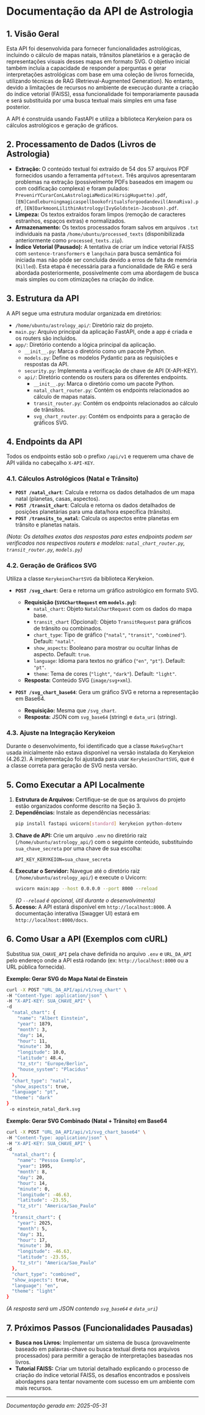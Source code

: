 # Documentação da API de Astrologia

## 1. Visão Geral

Esta API foi desenvolvida para fornecer funcionalidades astrológicas, incluindo o cálculo de mapas natais, trânsitos planetários e a geração de representações visuais desses mapas em formato SVG. O objetivo inicial também incluía a capacidade de responder a perguntas e gerar interpretações astrológicas com base em uma coleção de livros fornecida, utilizando técnicas de RAG (Retrieval-Augmented Generation). No entanto, devido a limitações de recursos no ambiente de execução durante a criação do índice vetorial (FAISS), essa funcionalidade foi temporariamente pausada e será substituída por uma busca textual mais simples em uma fase posterior.

A API é construída usando FastAPI e utiliza a biblioteca Kerykeion para os cálculos astrológicos e geração de gráficos.

## 2. Processamento de Dados (Livros de Astrologia)

- **Extração:** O conteúdo textual foi extraído de 54 dos 57 arquivos PDF fornecidos usando a ferramenta `pdftotext`. Três arquivos apresentaram problemas na extração (possivelmente PDFs baseados em imagem ou com codificação complexa) e foram pulados: `PrevenirYCurarConLaAstrologiaMedica(HirsigHuguette).pdf`, `[EN]Candleburningmagicaspellbookofritualsforgoodandevil(AnnaRiva).pdf`, `[EN]DarkmoonLilithinAstrology(IvyGoldstein-Jacobson).pdf`.
- **Limpeza:** Os textos extraídos foram limpos (remoção de caracteres estranhos, espaços extras) e normalizados.
- **Armazenamento:** Os textos processados foram salvos em arquivos `.txt` individuais na pasta `/home/ubuntu/processed_texts` (disponibilizada anteriormente como `processed_texts.zip`).
- **Índice Vetorial (Pausado):** A tentativa de criar um índice vetorial FAISS com `sentence-transformers` e `langchain` para busca semântica foi iniciada mas não pôde ser concluída devido a erros de falta de memória (`Killed`). Esta etapa é necessária para a funcionalidade de RAG e será abordada posteriormente, possivelmente com uma abordagem de busca mais simples ou com otimizações na criação do índice.

## 3. Estrutura da API

A API segue uma estrutura modular organizada em diretórios:

- `/home/ubuntu/astrology_api/`: Diretório raiz do projeto.
- `main.py`: Arquivo principal da aplicação FastAPI, onde a app é criada e os routers são incluídos.
- `app/`: Diretório contendo a lógica principal da aplicação.
  - `__init__.py`: Marca o diretório como um pacote Python.
  - `models.py`: Define os modelos Pydantic para as requisições e respostas da API.
  - `security.py`: Implementa a verificação de chave de API (X-API-KEY).
  - `api/`: Diretório contendo os routers para os diferentes endpoints.
    - `__init__.py`: Marca o diretório como um pacote Python.
    - `natal_chart_router.py`: Contém os endpoints relacionados ao cálculo de mapas natais.
    - `transit_router.py`: Contém os endpoints relacionados ao cálculo de trânsitos.
    - `svg_chart_router.py`: Contém os endpoints para a geração de gráficos SVG.

## 4. Endpoints da API

Todos os endpoints estão sob o prefixo `/api/v1` e requerem uma chave de API válida no cabeçalho `X-API-KEY`.

### 4.1. Cálculos Astrológicos (Natal e Trânsito)

*   **`POST /natal_chart`**: Calcula e retorna os dados detalhados de um mapa natal (planetas, casas, aspectos).
*   **`POST /transit_chart`**: Calcula e retorna os dados detalhados de posições planetárias para uma data/hora específica (trânsito).
*   **`POST /transits_to_natal`**: Calcula os aspectos entre planetas em trânsito e planetas natais.

*(Nota: Os detalhes exatos das respostas para estes endpoints podem ser verificados nos respectivos routers e modelos: `natal_chart_router.py`, `transit_router.py`, `models.py`)*

### 4.2. Geração de Gráficos SVG

Utiliza a classe `KerykeionChartSVG` da biblioteca Kerykeion.

*   **`POST /svg_chart`**: Gera e retorna um gráfico astrológico em formato SVG.
    *   **Requisição (`SVGChartRequest` em `models.py`):**
        *   `natal_chart`: Objeto `NatalChartRequest` com os dados do mapa base.
        *   `transit_chart` (Opcional): Objeto `TransitRequest` para gráficos de trânsito ou combinados.
        *   `chart_type`: Tipo de gráfico (`"natal"`, `"transit"`, `"combined"`). Default: `"natal"`.
        *   `show_aspects`: Booleano para mostrar ou ocultar linhas de aspecto. Default: `true`.
        *   `language`: Idioma para textos no gráfico (`"en"`, `"pt"`). Default: `"pt"`.
        *   `theme`: Tema de cores (`"light"`, `"dark"`). Default: `"light"`.
    *   **Resposta:** Conteúdo SVG (`image/svg+xml`).

*   **`POST /svg_chart_base64`**: Gera um gráfico SVG e retorna a representação em Base64.
    *   **Requisição:** Mesma que `/svg_chart`.
    *   **Resposta:** JSON com `svg_base64` (string) e `data_uri` (string).

### 4.3. Ajuste na Integração Kerykeion

Durante o desenvolvimento, foi identificado que a classe `MakeSvgChart` usada inicialmente não estava disponível na versão instalada do Kerykeion (4.26.2). A implementação foi ajustada para usar `KerykeionChartSVG`, que é a classe correta para geração de SVG nesta versão.

## 5. Como Executar a API Localmente

1.  **Estrutura de Arquivos:** Certifique-se de que os arquivos do projeto estão organizados conforme descrito na Seção 3.
2.  **Dependências:** Instale as dependências necessárias:
    ```bash
    pip install fastapi uvicorn[standard] kerykeion python-dotenv
    ```
3.  **Chave de API:** Crie um arquivo `.env` no diretório raiz (`/home/ubuntu/astrology_api/`) com o seguinte conteúdo, substituindo `sua_chave_secreta` por uma chave de sua escolha:
    ```
    API_KEY_KERYKEION=sua_chave_secreta
    ```
4.  **Executar o Servidor:** Navegue até o diretório raiz (`/home/ubuntu/astrology_api/`) e execute o Uvicorn:
    ```bash
    uvicorn main:app --host 0.0.0.0 --port 8000 --reload
    ```
    *(O `--reload` é opcional, útil durante o desenvolvimento)*
5.  **Acesso:** A API estará disponível em `http://localhost:8000`. A documentação interativa (Swagger UI) estará em `http://localhost:8000/docs`.

## 6. Como Usar a API (Exemplos com cURL)

Substitua `SUA_CHAVE_API` pela chave definida no arquivo `.env` e `URL_DA_API` pelo endereço onde a API está rodando (ex: `http://localhost:8000` ou a URL pública fornecida).

**Exemplo: Gerar SVG do Mapa Natal de Einstein**

```bash
curl -X POST "URL_DA_API/api/v1/svg_chart" \
-H "Content-Type: application/json" \
-H "X-API-KEY: SUA_CHAVE_API" \
-d 
  "natal_chart": {
    "name": "Albert Einstein",
    "year": 1879,
    "month": 3,
    "day": 14,
    "hour": 11,
    "minute": 30,
    "longitude": 10.0,
    "latitude": 48.4,
    "tz_str": "Europe/Berlin",
    "house_system": "Placidus"
  },
  "chart_type": "natal",
  "show_aspects": true,
  "language": "pt",
  "theme": "dark"
}
 -o einstein_natal_dark.svg
```

**Exemplo: Gerar SVG Combinado (Natal + Trânsito) em Base64**

```bash
curl -X POST "URL_DA_API/api/v1/svg_chart_base64" \
-H "Content-Type: application/json" \
-H "X-API-KEY: SUA_CHAVE_API" \
-d 
  "natal_chart": {
    "name": "Pessoa Exemplo",
    "year": 1995,
    "month": 8,
    "day": 20,
    "hour": 14,
    "minute": 0,
    "longitude": -46.63,
    "latitude": -23.55,
    "tz_str": "America/Sao_Paulo"
  },
  "transit_chart": {
    "year": 2025,
    "month": 5,
    "day": 31,
    "hour": 17,
    "minute": 30,
    "longitude": -46.63,
    "latitude": -23.55,
    "tz_str": "America/Sao_Paulo"
  },
  "chart_type": "combined",
  "show_aspects": true,
  "language": "en",
  "theme": "light"
}

```
*(A resposta será um JSON contendo `svg_base64` e `data_uri`)*

## 7. Próximos Passos (Funcionalidades Pausadas)

- **Busca nos Livros:** Implementar um sistema de busca (provavelmente baseado em palavras-chave ou busca textual direta nos arquivos processados) para permitir a geração de interpretações baseadas nos livros.
- **Tutorial FAISS:** Criar um tutorial detalhado explicando o processo de criação do índice vetorial FAISS, os desafios encontrados e possíveis abordagens para tentar novamente com sucesso em um ambiente com mais recursos.

---
*Documentação gerada em: 2025-05-31*
